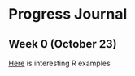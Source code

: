 # Progress Journal



## Week 0 (October 23)


[Here](files/example_homework_0.html) is interesting R examples



